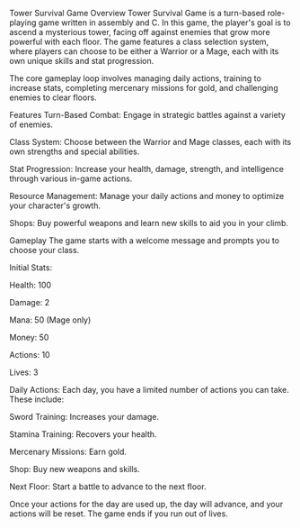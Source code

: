 Tower Survival Game
Overview
Tower Survival Game is a turn-based role-playing game written in assembly and C. In this game, the player's goal is to ascend a mysterious tower, facing off against enemies that grow more powerful with each floor. The game features a class selection system, where players can choose to be either a Warrior or a Mage, each with its own unique skills and stat progression.

The core gameplay loop involves managing daily actions, training to increase stats, completing mercenary missions for gold, and challenging enemies to clear floors.

Features
Turn-Based Combat: Engage in strategic battles against a variety of enemies.

Class System: Choose between the Warrior and Mage classes, each with its own strengths and special abilities.

Stat Progression: Increase your health, damage, strength, and intelligence through various in-game actions.

Resource Management: Manage your daily actions and money to optimize your character's growth.

Shops: Buy powerful weapons and learn new skills to aid you in your climb.

Gameplay
The game starts with a welcome message and prompts you to choose your class.

Initial Stats:

Health: 100

Damage: 2

Mana: 50 (Mage only)

Money: 50

Actions: 10

Lives: 3

Daily Actions:
Each day, you have a limited number of actions you can take. These include:

Sword Training: Increases your damage.

Stamina Training: Recovers your health.

Mercenary Missions: Earn gold.

Shop: Buy new weapons and skills.

Next Floor: Start a battle to advance to the next floor.

Once your actions for the day are used up, the day will advance, and your actions will be reset. The game ends if you run out of lives.